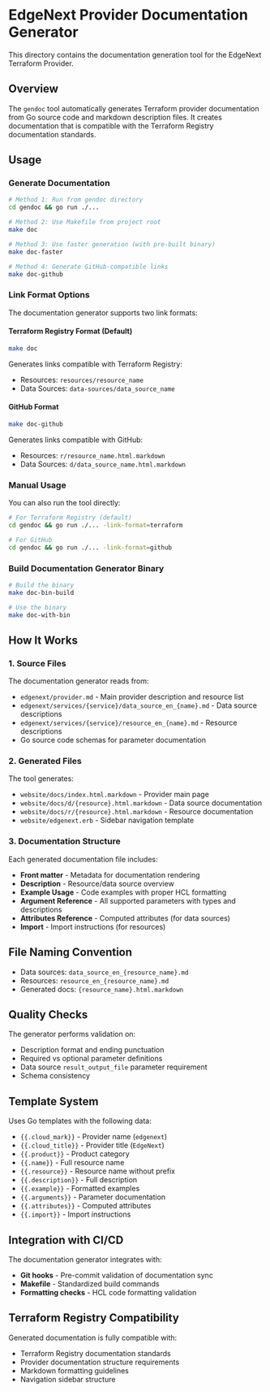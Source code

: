 # EdgeNext Provider Documentation Generator

This directory contains the documentation generation tool for the EdgeNext Terraform Provider.

## Overview

The `gendoc` tool automatically generates Terraform provider documentation from Go source code and markdown description files. It creates documentation that is compatible with the Terraform Registry documentation standards.

## Usage

### Generate Documentation

```bash
# Method 1: Run from gendoc directory
cd gendoc && go run ./...

# Method 2: Use Makefile from project root
make doc

# Method 3: Use faster generation (with pre-built binary)
make doc-faster

# Method 4: Generate GitHub-compatible links
make doc-github
```

### Link Format Options

The documentation generator supports two link formats:

#### Terraform Registry Format (Default)
```bash
make doc
```
Generates links compatible with Terraform Registry:
- Resources: `resources/resource_name`
- Data Sources: `data-sources/data_source_name`

#### GitHub Format
```bash
make doc-github
```
Generates links compatible with GitHub:
- Resources: `r/resource_name.html.markdown`
- Data Sources: `d/data_source_name.html.markdown`

### Manual Usage

You can also run the tool directly:

```bash
# For Terraform Registry (default)
cd gendoc && go run ./... -link-format=terraform

# For GitHub
cd gendoc && go run ./... -link-format=github
```

### Build Documentation Generator Binary

```bash
# Build the binary
make doc-bin-build

# Use the binary
make doc-with-bin
```

## How It Works

### 1. Source Files

The documentation generator reads from:

- `edgenext/provider.md` - Main provider description and resource list
- `edgenext/services/{service}/data_source_en_{name}.md` - Data source descriptions
- `edgenext/services/{service}/resource_en_{name}.md` - Resource descriptions
- Go source code schemas for parameter documentation

### 2. Generated Files

The tool generates:

- `website/docs/index.html.markdown` - Provider main page
- `website/docs/d/{resource}.html.markdown` - Data source documentation
- `website/docs/r/{resource}.html.markdown` - Resource documentation
- `website/edgenext.erb` - Sidebar navigation template

### 3. Documentation Structure

Each generated documentation file includes:

- **Front matter** - Metadata for documentation rendering
- **Description** - Resource/data source overview
- **Example Usage** - Code examples with proper HCL formatting
- **Argument Reference** - All supported parameters with types and descriptions
- **Attributes Reference** - Computed attributes (for data sources)
- **Import** - Import instructions (for resources)

## File Naming Convention

- Data sources: `data_source_en_{resource_name}.md`
- Resources: `resource_en_{resource_name}.md`
- Generated docs: `{resource_name}.html.markdown`

## Quality Checks

The generator performs validation on:

- Description format and ending punctuation
- Required vs optional parameter definitions
- Data source `result_output_file` parameter requirement
- Schema consistency

## Template System

Uses Go templates with the following data:

- `{{.cloud_mark}}` - Provider name (`edgenext`)
- `{{.cloud_title}}` - Provider title (`EdgeNext`)
- `{{.product}}` - Product category
- `{{.name}}` - Full resource name
- `{{.resource}}` - Resource name without prefix
- `{{.description}}` - Full description
- `{{.example}}` - Formatted examples
- `{{.arguments}}` - Parameter documentation
- `{{.attributes}}` - Computed attributes
- `{{.import}}` - Import instructions

## Integration with CI/CD

The documentation generator integrates with:

- **Git hooks** - Pre-commit validation of documentation sync
- **Makefile** - Standardized build commands
- **Formatting checks** - HCL code formatting validation

## Terraform Registry Compatibility

Generated documentation is fully compatible with:

- Terraform Registry documentation standards
- Provider documentation structure requirements
- Markdown formatting guidelines
- Navigation sidebar structure
